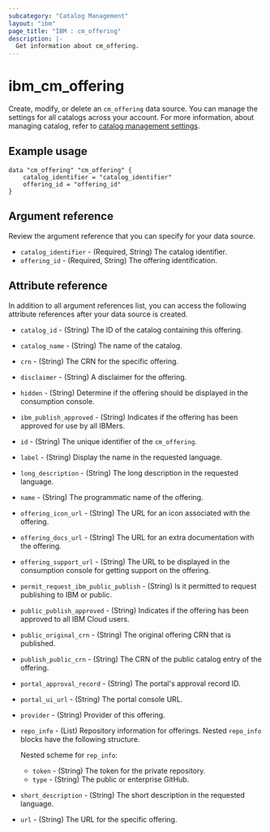 ```yaml
---
subcategory: "Catalog Management"
layout: "ibm"
page_title: "IBM : cm_offering"
description: |-
  Get information about cm_offering.
---
```


# ibm_cm_offering

Create, modify, or delete an `cm_offering` data source. You can manage the settings for all catalogs across your account. For more information, about managing catalog, refer to [catalog management settings](https://cloud.ibm.com/docs/account?topic=account-account-getting-started).


## Example usage

```
data "cm_offering" "cm_offering" {
	catalog_identifier = "catalog_identifier"
	offering_id = "offering_id"
}
```


## Argument reference
Review the argument reference that you can specify for your data source. 

- `catalog_identifier` - (Required, String) The catalog identifier.
- `offering_id` - (Required, String) The offering identification.


## Attribute reference
In addition to all argument references list, you can access the following attribute references after your data source is created.

- `catalog_id` - (String) The ID of the catalog containing this offering.
- `catalog_name` - (String) The name of the catalog.
- `crn` - (String) The CRN for the specific offering.
- `disclaimer` - (String) A disclaimer for the offering.
- `hidden` - (String) Determine if the offering should be displayed in the consumption console.
- `ibm_publish_approved` - (String) Indicates if the offering has been approved for use by all IBMers.
- `id` - (String) The unique identifier of the `cm_offering`.
- `label` - (String) Display the name in the requested language.
- `long_description` - (String) The long description in the requested language.
- `name` - (String) The programmatic name of the offering.
- `offering_icon_url` - (String) The URL for an icon associated with the offering.
- `offering_docs_url` - (String) The URL for an extra documentation with the offering.
- `offering_support_url` - (String) The URL to be displayed in the consumption console for getting support on the offering.
- `permit_request_ibm_public_publish` - (String) Is it permitted to request publishing to IBM or public.
- `public_publish_approved` - (String) Indicates if the offering has been approved to all IBM Cloud users.
- `public_original_crn` - (String) The original offering CRN that is published.
- `publish_public_crn` - (String) The CRN of the public catalog entry of the offering.
- `portal_approval_record` - (String) The portal's approval record ID.
- `portal_ui_url` - (String) The portal console URL.
- `provider` - (String) Provider of this offering.
- `repo_info` - (List) Repository information for offerings. Nested `repo_info` blocks have the following structure.
  
  Nested scheme for `rep_info`:
  - `token` - (String) The token for the private repository.
  - `type` - (String) The public or enterprise GitHub.

- `short_description` - (String) The short description in the requested language.
- `url` - (String) The URL for the specific offering.

